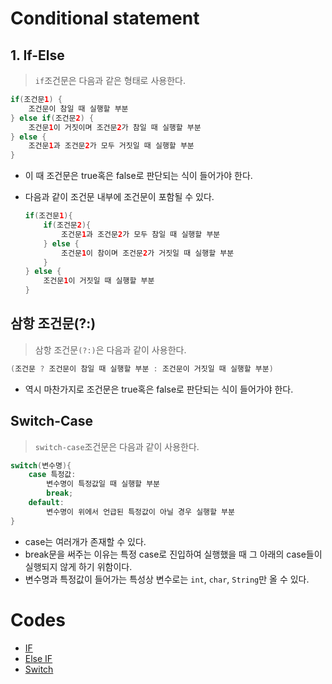 # Conditional statement

## 1. If-Else

> `if`조건문은 다음과 같은 형태로 사용한다.

```java
if(조건문1) {
    조건문이 참일 때 실행할 부분
} else if(조건문2) {
    조건문1이 거짓이며 조건문2가 참일 때 실행할 부분
} else {
    조건문1과 조건문2가 모두 거짓일 때 실행할 부분
}
```

* 이 때 조건문은 true혹은 false로 판단되는 식이 들어가야 한다.

* 다음과 같이 조건문 내부에 조건문이 포함될 수 있다.

  ```java
  if(조건문1){
      if(조건문2){
          조건문1과 조건문2가 모두 참일 때 실행할 부분
      } else {
          조건문1이 참이며 조건문2가 거짓일 때 실행할 부분
      }
  } else {
      조건문1이 거짓일 때 실행할 부분
  }
  ```

## 삼항 조건문(?:)

> 삼항 조건문`(?:)`은 다음과 같이 사용한다.

```java
(조건문 ? 조건문이 참일 때 실행할 부분 : 조건문이 거짓일 때 실행할 부분)
```

* 역시 마찬가지로 조건문은 true혹은 false로 판단되는 식이 들어가야 한다.

## Switch-Case

> `switch-case`조건문은 다음과 같이 사용한다.

```java
switch(변수명){
    case 특정값:
        변수명이 특정값일 때 실행할 부분
        break;
    default:
        변수명이 위에서 언급된 특정값이 아닐 경우 실행할 부분
}
```

* case는 여러개가 존재할 수 있다.
* break문을 써주는 이유는 특정 case로 진입하여 실행했을 때 그 아래의 case들이 실행되지 않게 하기 위함이다.
* 변수명과 특정값이 들어가는 특성상 변수로는 `int`, `char`, `String`만 올 수 있다.

# Codes

* [IF](https://github.com/TunaHG/Eclipse_Workspace/blob/master/Java_Multicampus/src/Day03/Test04_if.java)
* [Else IF](https://github.com/TunaHG/Eclipse_Workspace/blob/master/Java_Multicampus/src/Day03/Test05_elseif.java)
* [Switch](https://github.com/TunaHG/Eclipse_Workspace/blob/master/Java_Multicampus/src/Day04/Test01_switch.java)
